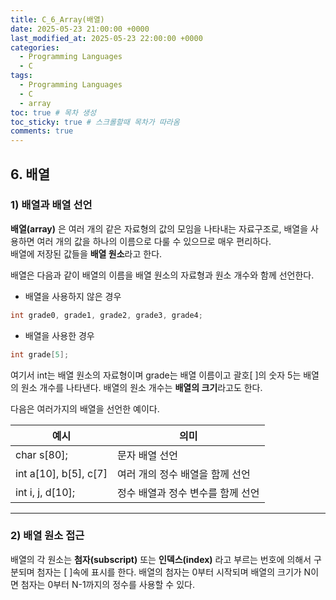 ```yaml
---
title: C_6_Array(배열)
date: 2025-05-23 21:00:00 +0000
last_modified_at: 2025-05-23 22:00:00 +0000
categories: 
  - Programming Languages
  - C
tags:
  - Programming Languages
  - C
  - array
toc: true # 목차 생성
toc_sticky: true # 스크롤할때 목차가 따라옴
comments: true
---
```


## 6. **배열**
### 1) 배열과 배열 선언
**배열(array)** 은 여러 개의 같은 자료형의 값의 모임을 나타내는 자료구조로, 배열을 사용하면 여러 개의 값을 하나의 이름으로 다룰 수 있으므로 매우 편리하다.\
배열에 저장된 값들을 **배열 원소**라고 한다. 

배열은 다음과 같이 배열의 이름을 배열 원소의 자료형과 원소 개수와 함께 선언한다.



- 배열을 사용하지 않은 경우
```c
int grade0, grade1, grade2, grade3, grade4; 
```
- 배열을 사용한 경우
```c
int grade[5];
```
여기서 int는 배열 원소의 자료형이며 grade는 배열 이름이고 괄호[ ]의 숫자 5는 배열의 원소 개수를 나타낸다. 배열의 원소 개수는 **배열의 크기**라고도 한다.

다음은 여러가지의 배열을 선언한 예이다. 

|예시|의미|
|---|---|
|char s[80];|문자 배열 선언|
|int a[10], b[5], c[7]|여러 개의 정수 배열을 함께 선언|
|int i, j, d[10];|정수 배열과 정수 변수를 함께 선언|

---

### 2) 배열 원소 접근
배열의 각 원소는 **첨자(subscript)** 또는 **인덱스(index)** 라고 부르는 번호에 의해서 구분되며 첨자는 [ ]속에 표시를 한다. 배열의 첨자는 0부터 시작되며 배열의 크기가 N이면 첨자는 0부터 N-1까지의 정수를 사용할 수 있다.
